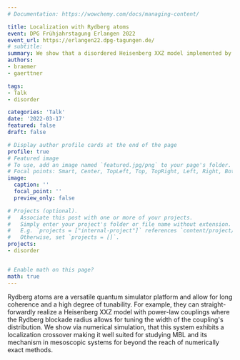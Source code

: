 ```yaml
---
# Documentation: https://wowchemy.com/docs/managing-content/

title: Localization with Rydberg atoms
event: DPG Frühjahrstagung Erlangen 2022
event_url: https://erlangen22.dpg-tagungen.de/
# subtitle: 
summary: We show that a disordered Heisenberg XXZ model implemented by Rydberg atoms exhibits a localization crossover.
authors:
- braemer
- gaerttner

tags:
- Talk
- disorder

categories: 'Talk'
date: '2022-03-17'
featured: false
draft: false

# Display author profile cards at the end of the page
profile: true
# Featured image
# To use, add an image named `featured.jpg/png` to your page's folder.
# Focal points: Smart, Center, TopLeft, Top, TopRight, Left, Right, BottomLeft, Bottom, BottomRight.
image:
  caption: ''
  focal_point: ''
  preview_only: false

# Projects (optional).
#   Associate this post with one or more of your projects.
#   Simply enter your project's folder or file name without extension.
#   E.g. `projects = ["internal-project"]` references `content/project/deep-learning/index.md`.
#   Otherwise, set `projects = []`.
projects:
- disorder


# Enable math on this page?
math: true
---
```

Rydberg atoms are a versatile quantum simulator platform and allow for long coherence and a high degree of tunability. For example, they can straight-forwardly realize a Heisenberg XXZ model with power-law couplings where the Rydberg blockade radius allows for tuning the width of the coupling's distribution. We show via numerical simulation, that this system exhibits a localization crossover making it well suited for studying MBL and its mechanism in mesoscopic systems for beyond the reach of numerically exact methods.
